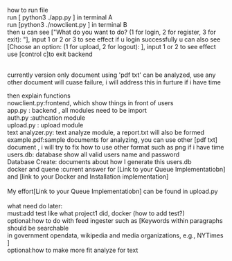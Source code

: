 how to run file <br>
run [ python3 ./app.py ] in terminal A <br>
run [python3 ./nowclient.py ] in terminal B <br>
then u can see ["What do you want to do? (1 for login, 2 for register, 3 for exit): "], input 1 or 2 or 3 to see effect
if u login successfully u can also see [Choose an option: (1 for upload, 2 for logout): ], input 1 or 2 to see effect
use [control c]to exit backend<br><br>


currently version only document using 'pdf txt' can be analyzed, use any other document will cuase failure, i will address this in furture if i have time<br>

then explain functions <br>
nowclient.py:frontend, which show things in front of users <br>
app.py : backend , all modules need to be import<br>
auth.py :authcation module<br>
upload.py : upload module<br>
text analyzer.py: text analyze module, a report.txt will also be formed<br>
example.pdf:sample documents for analyzing, you can use other [pdf txt] document , i will try to fix how to use other format such as png if i have time<br>
users.db: database show all valid users name and password <br>
Database Create: documents about how I generate this users.db<br>
docker and quene :current answer for [Link to your Queue Implementatiobn] and [link to your Docker and Installation implementation]<br><br>
My effort[Link to your Queue Implementatiobn] can be found in upload.py<br><br>
what need do later:<br>
must:add test like what project1 did, docker (how to add test?)<br>
optional:how to do with feed ingester such as [Keywords within paragraphs should be searchable<br>
in government opendata, wikipedia and media organizations, e.g., NYTimes ]<br>
optional:how to make more fit analyze for text<br>


